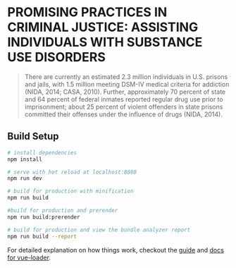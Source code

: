 # PROMISING PRACTICES IN CRIMINAL JUSTICE: ASSISTING INDIVIDUALS WITH SUBSTANCE USE DISORDERS

> There are currently an estimated 2.3 million individuals in U.S. prisons and jails, with 1.5 million meeting DSM-IV medical criteria for addiction (NIDA, 2014; CASA, 2010). Further, approximately 70 percent of state and 64 percent of federal inmates reported regular drug use prior to imprisonment; about 25 percent of violent offenders in state prisons committed their offenses under the influence of drugs (NIDA, 2014).



## Build Setup

``` bash
# install dependencies
npm install

# serve with hot reload at localhost:8080
npm run dev

# build for production with minification
npm run build

#build for production and prerender
npm run build:prerender

# build for production and view the bundle analyzer report
npm run build --report

```

For detailed explanation on how things work, checkout the [guide](http://vuejs-templates.github.io/webpack/) and [docs for vue-loader](http://vuejs.github.io/vue-loader).
